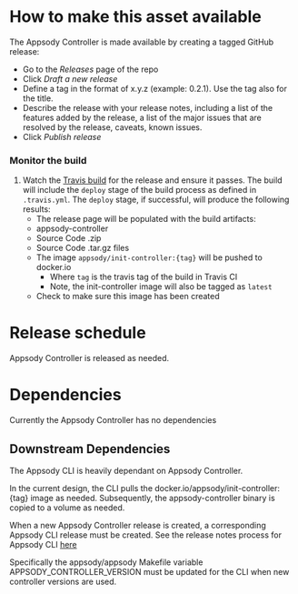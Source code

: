 # How to make this asset available

The Appsody Controller is made available by creating a tagged GitHub release:
* Go to the _Releases_ page of the repo
* Click _Draft a new release_
* Define a tag in the format of x.y.z (example: 0.2.1). Use the tag also for the title.
* Describe the release with your release notes, including a list of the features added by the release, a list of the major issues that are resolved by the release, caveats, known issues.
* Click _Publish release_

### Monitor the build
1. Watch the [Travis build](https://travis-ci.com/appsody/controller) for the release and ensure it passes. The build will include the `deploy` stage of the build process as defined in `.travis.yml`. The `deploy` stage, if successful, will produce the following results:
    * The release page will be populated with the build artifacts:
    * appsody-controller
    * Source Code .zip
    * Source Code .tar.gz files
    * The image `appsody/init-controller:{tag}` will be pushed to docker.io
        - Where `tag` is the travis tag of the build in Travis CI
        - Note, the init-controller image will also be tagged as `latest`
    * Check to make sure this image has been created
   
# Release schedule
Appsody Controller is released as needed.

# Dependencies
Currently the Appsody Controller has no dependencies
## Downstream Dependencies
The Appsody CLI is heavily dependant on Appsody Controller.  

In the current design, the CLI pulls the docker.io/appsody/init-controller:{tag} image as needed. Subsequently, the appsody-controller binary is copied to a volume as needed.

When a new Appsody Controller release is created, a corresponding Appsody CLI release must be created.  See the release notes process for Appsody CLI [here](https://github.com/appsody/appsody/blob/master/RELEASE.md)

Specifically the appsody/appsody Makefile variable APPSODY_CONTROLLER_VERSION must be updated for the CLI when new controller versions are used.



